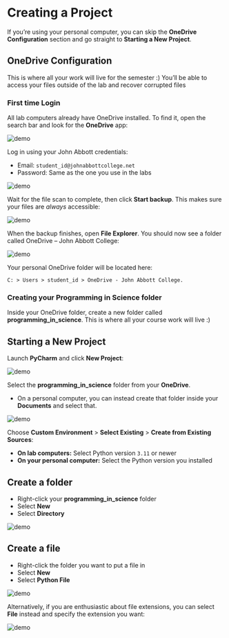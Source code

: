 # Creating a Project

If you’re using your personal computer, you can skip the **OneDrive Configuration** section and go straight to **Starting a New Project**.

## OneDrive Configuration

This is where all your work will live for the semester :) You’ll be able to access your files outside of the lab and recover corrupted files

### First time Login

All lab computers already have OneDrive installed. To find it, open the search bar and look for the **OneDrive** app:

![demo](./assets/onedrive_1.png)

Log in using your John Abbott credentials:

- Email: `student_id@johnabbottcollege.net`
- Password: Same as the one you use in the labs

![demo](./assets/onedrive_2.png)

Wait for the file scan to complete, then click **Start backup**. This makes sure your files are _always_ accessible:

![demo](./assets/onedrive_7.png)

When the backup finishes, open **File Explorer**. You should now see a folder called OneDrive – John Abbott College:

![demo](./assets/onedrive_9.png)

Your personal OneDrive folder will be located here:

```text
C: > Users > student_id > OneDrive - John Abbott College.
```

### Creating your Programming in Science folder

Inside your OneDrive folder, create a new folder called **programming_in_science**. This is where all your course work will live :)

## Starting a New Project

Launch **PyCharm** and click **New Project**:

![demo](./assets/button.png)

Select the **programming_in_science** folder from your **OneDrive**.

- On a personal computer, you can instead create that folder inside your **Documents** and select that.

![demo](./assets/find-folder.gif)

Choose **Custom Environment** > **Select Existing** > **Create from Existing Sources**:

- **On lab computers:** Select Python version `3.11` or newer
- **On your personal computer:** Select the Python version you installed

## Create a folder

- Right-click your **programming_in_science** folder
- Select **New**
- Select **Directory**

![demo](./assets/folder.gif)

## Create a file

- Right-click the folder you want to put a file in
- Select **New**
- Select **Python File**

![demo](./assets/new-file-2.gif)

Alternatively, if you are enthusiastic about file extensions, you can select **File** instead and specify the extension you want:

![demo](./assets/new-file.gif)
